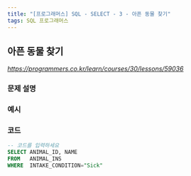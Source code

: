 ```yaml
---
title: "[프로그래머스] SQL - SELECT - 3 - 아픈 동물 찾기"
tags: SQL 프로그래머스
---
```


## 아픈 동물 찾기

*<https://programmers.co.kr/learn/courses/30/lessons/59036>*

### 문제 설명

### 예시

### 코드

``` sql
-- 코드를 입력하세요
SELECT ANIMAL_ID, NAME
FROM   ANIMAL_INS
WHERE  INTAKE_CONDITION="Sick"
```